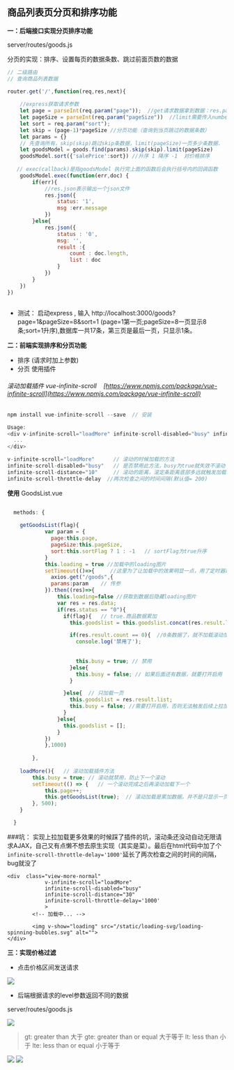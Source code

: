 ## 商品列表页分页和排序功能

**一：后端接口实现分页排序功能**

server/routes/goods.js

分页的实现：排序、设置每页的数据条数、跳过前面页数的数据

```javascript
// 二级路由
// 查询商品列表数据

router.get('/',function(req,res,next){
    
    //express获取请求参数
    let page = parseInt(req.param("page"));  //get请求数据拿到数据：res.param()
    let pageSize = parseInt(req.param("pageSize"))  //limit需要传入number 
    let sort = req.param("sort");
    let skip = (page-1)*pageSize //分页功能（查询到当页跳过的数据条数）
    let params = {}
    // 先查询所有，skip(skip)跳过skip条数据，limit(pageSize)一页多少条数据.
    let goodsModel = goods.find(params).skip(skip).limit(pageSize) 
    goodsModel.sort({'salePrice':sort}) //升序 1 降序 -1  对价格排序
   
   // exec(callback)是指goodsModel 执行完上面的函数后会执行括号内的回调函数
    goodsModel.exec(function(err,doc) {
        if(err){
            //res.json表示输出一个json文件
            res.json({
                status: '1',
                msg :err.message
            })
        }else{
            res.json({
                status : '0',
                msg: '',
                result :{
                    count : doc.length,
                    list : doc
                }
            })
        }
    })
})



```
- 测试：
启动express , 输入 http://localhost:3000/goods?page=1&pageSize=8&sort=1 (page=1第一页;pageSize=8一页显示8条;sort=1升序),数据库一共17条，第三页是最后一页，只显示1条。

**二：前端实现排序和分页功能**
- 排序 (请求时加上参数)
- 分页  使用插件
 ###### 滚动加载插件 vue-infinite-scroll &nbsp;&nbsp; [https://www.npmjs.com/package/vue-infinite-scroll](https://www.npmjs.com/package/vue-infinite-scroll)


```javascript
npm install vue-infinite-scroll --save  // 安装

Usage:
<div v-infinite-scroll="loadMore" infinite-scroll-disabled="busy" infinite-scroll-distance="10">
  ...
</div>

v-infinite-scroll="loadMore"      // 滚动的时候加载的方法
infinite-scroll-disabled="busy"   // 是否禁用此方法，busy为true就失效不滚动
infinite-scroll-distance="10"     // 滚动的距离，滚定条距离底部多远就触发加载  
infinite-scroll-throttle-delay  //两次检查之间的时间间隔(默认值= 200)

```

**使用**
GoodsList.vue

```javascript

  methods: {
    
    getGoodsList(flag){
            var param = {
              page:this.page,
              pageSize:this.pageSize,
              sort:this.sortFlag ? 1 : -1   // sortFlag为true升序
            }
            this.loading = true //加载中的loading图片
            setTimeout(()=>{     //这里为了让加载中的效果明显一点，用了定时器延迟了AJAX请求
              axios.get("/goods",{
              params:param    // 传参
            }).then((res)=>{
                this.loading=false //获取到数据后隐藏loading图片
                var res = res.data;
                if(res.status == "0"){
                  if(flag){   // true.商品数据累加
                    this.goodslist = this.goodslist.concat(res.result.list);

                    if(res.result.count == 0){  //0条数据了，就不加载滚动加载方法了
                      console.log('禁用了');
                     
                       
                      this.busy = true; // 禁用
                    }else{
                      this.busy = false; // 如果后面还有数据，就要打开启用
                    }

                  }else{  // 只加载一页
                    this.goodslist = res.result.list;
                    this.busy = false; //需要打开启用，否则无法触发后续上拉加载
                  }
                }else{
                  this.goodslist = [];
                }
            })
            },1000)
            
        },
    
    loadMore(){   // 滚动加载插件方法
        this.busy = true; // 滚动就禁用，防止下一个滚动
        setTimeout(() => {   // 一个滚动完成之后再滚动加载下一个
            this.page++;
            this.getGoodsList(true);  // 滚动加载是累加数据，并不是只显示一页数据，so需要传参去请求数据的地方判断一下
        }, 500);
    }

  }

```

###坑：
实现上拉加载更多效果的时候踩了插件的坑，滚动条还没动自动无限请求AJAX，自己又有点懒不想去原生实现（其实是菜）。最后在html代码中加了个`infinite-scroll-throttle-delay='1000'`延长了两次检查之间的时间的间隔，bug就没了

```
<div  class="view-more-normal"
            v-infinite-scroll="loadMore"
            infinite-scroll-disabled="busy"
            infinite-scroll-distance="30"
            infinite-scroll-throttle-delay='1000'
            >
        <!-- 加载中... -->
    
        <img v-show="loading" src="/static/loading-svg/loading-spinning-bubbles.svg" alt="">
</div>

```

**三：实现价格过滤**
- 点击价格区间发送请求

![](https://upload-images.jianshu.io/upload_images/9249356-b9a444e8d519629d.png?imageMogr2/auto-orient/strip%7CimageView2/2/w/1240)

- 后端根据请求的level参数返回不同的数据

server/routes/goods.js <br>

![](https://upload-images.jianshu.io/upload_images/9249356-c2bc1385ad582f6f.png?imageMogr2/auto-orient/strip%7CimageView2/2/w/1240)

>   gt: greater than 大于
    gte: greater than or equal 大于等于
    lt: less than 小于
    lte: less than or equal 小于等于

 ![](https://upload-images.jianshu.io/upload_images/9249356-c808c0f9a9e49cfa.png?imageMogr2/auto-orient/strip%7CimageView2/2/w/1240)
![](https://upload-images.jianshu.io/upload_images/9249356-72171eb61d0d1443.png?imageMogr2/auto-orient/strip%7CimageView2/2/w/1240)
